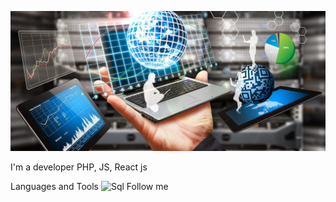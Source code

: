 ![Header](https://github.com/VasKaleev/VasKaleev/blob/main/assets/scale_1200.png)

I'm a developer PHP, JS, React js

Languages and Tools
![Sql](https://img.shields.io/badge/<SQL>)
Follow me

